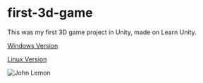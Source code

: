 # first-3d-game

This was my first 3D game project in Unity, made on Learn Unity.

<a id="raw-url" href="https://drive.google.com/file/d/144NzUvX0gyMzjKOHMB9SPf0JG6kAmx8e/view?usp=sharing">Windows Version</a>

<a id="raw-url" href="https://drive.google.com/file/d/18162IE5pz4abwX6ljb8hSyIoXDfMjFf6/view?usp=sharing">Linux Version</a>

![John Lemon](https://connect-prd-cdn.unity.com/20190411/learn/images/2c2068e0-dc6c-4661-bff7-21f9059d3775_3DBeginner_AssetStore_SocialMedia.png)
